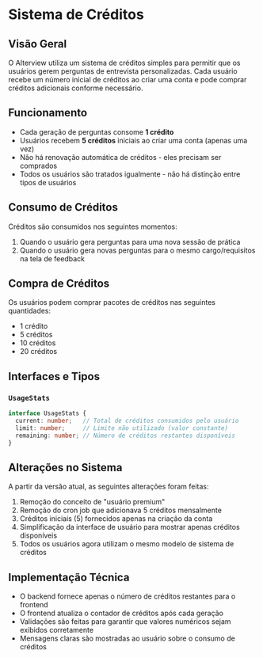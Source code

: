 # Sistema de Créditos

## Visão Geral

O AIterview utiliza um sistema de créditos simples para permitir que os usuários gerem perguntas de entrevista personalizadas. Cada usuário recebe um número inicial de créditos ao criar uma conta e pode comprar créditos adicionais conforme necessário.

## Funcionamento

- Cada geração de perguntas consome **1 crédito**
- Usuários recebem **5 créditos** iniciais ao criar uma conta (apenas uma vez)
- Não há renovação automática de créditos - eles precisam ser comprados
- Todos os usuários são tratados igualmente - não há distinção entre tipos de usuários

## Consumo de Créditos

Créditos são consumidos nos seguintes momentos:

1. Quando o usuário gera perguntas para uma nova sessão de prática
2. Quando o usuário gera novas perguntas para o mesmo cargo/requisitos na tela de feedback

## Compra de Créditos

Os usuários podem comprar pacotes de créditos nas seguintes quantidades:
- 1 crédito
- 5 créditos
- 10 créditos
- 20 créditos

## Interfaces e Tipos

### `UsageStats`

```typescript
interface UsageStats {
  current: number;   // Total de créditos consumidos pelo usuário
  limit: number;     // Limite não utilizado (valor constante)
  remaining: number; // Número de créditos restantes disponíveis
}
```

## Alterações no Sistema

A partir da versão atual, as seguintes alterações foram feitas:

1. Remoção do conceito de "usuário premium"
2. Remoção do cron job que adicionava 5 créditos mensalmente
3. Créditos iniciais (5) fornecidos apenas na criação da conta
4. Simplificação da interface de usuário para mostrar apenas créditos disponíveis
5. Todos os usuários agora utilizam o mesmo modelo de sistema de créditos

## Implementação Técnica

- O backend fornece apenas o número de créditos restantes para o frontend
- O frontend atualiza o contador de créditos após cada geração
- Validações são feitas para garantir que valores numéricos sejam exibidos corretamente
- Mensagens claras são mostradas ao usuário sobre o consumo de créditos 